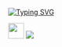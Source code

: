 [![Typing SVG](https://readme-typing-svg.herokuapp.com?font=Fira+Code&pause=1000&color=298BF6&center=true&multiline=true&width=500&lines=Hello%2C+my+name+is+Igor;Computer+science+student%2C+from+Russia)](https://git.io/typing-svg)

<img src="https://github.com/blackcater/blackcater/raw/main/images/Hi.gif" height="32"/></h1>
![](https://github-profile-summary-cards.vercel.app/api/cards/profile-details?username=fixtor&theme=solarized_dark)
